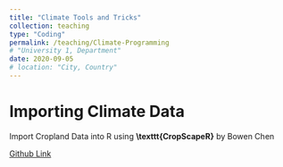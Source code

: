 ```yaml
---
title: "Climate Tools and Tricks"
collection: teaching
type: "Coding"
permalink: /teaching/Climate-Programming
# "University 1, Department"
date: 2020-09-05
# location: "City, Country"
---
```



# Importing Climate Data

Import Cropland Data into R using **\texttt{CropScapeR}** by Bowen Chen

<!-- ```{r tweet-from-dsquintana} -->
<!-- include_tweet("https://twitter.com/bwchen0719/status/1289772962879434754?s=20") -->
<!-- ``` -->

[Github Link](https://github.com/cbw1243/CropScapeR)
